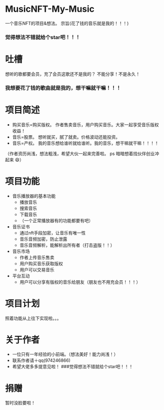 # MusicNFT-My-Music
一个音乐NFT的项目&amp;想法。  宗旨(花了钱的音乐就是我的！！！)

### 觉得想法不错就给个star吧！！！

# 吐槽
想听的歌都要会员，充了会员这歌还不是我的？ 不能分享！不是永久！
### 我想要花了钱的歌曲就是我的，想干嘛就干嘛！！！

# 项目简述
  * 购买音乐=购买版权。 作者售卖音乐，用户购买音乐。大家一起享受音乐版权收益！
  * 音乐=股票。 想听就买，腻了就卖。价格波动还能投资。
  * 音乐=产权。 我的音乐想给谁听就给谁听。我的音乐，想干嘛就干嘛！！！！
 
（作者资历尚浅，想法粗浅，希望大伙一起来完善啦。
  ps 暗暗想着找伙伴创业冲起来 😄）

# 项目功能
  * 音乐播放器的基本功能
     * 播放音乐
     * 搜索音乐
     * 下载音乐
     * （一个正常播放器有的功能都要有吧）
  * 音乐证书
     * 通过nft手段加密，让音乐有唯一性
     * 音乐音频加密，防止泄露
     * 音乐音频解析，能解析出所有者（打击盗版！！）
  * 音乐市场
     * 作者上传音乐售卖
     * 用户购买音乐获取版权
     * 用户可以交易音乐
  * 平台互动
     * 用户可以分享有版权的音乐给朋友（朋友也不用充会员！！！）
 
# 项目计划
   照着功能从上往下实现啦。。。

# 关于作者
  * 一位只有一年经验的小前端。（想法美好！能力尚浅！）
  * 联系作者请＋qq(974246866)
  * 希望大佬多多提意见啦！
  ###觉得想法不错就给个star吧！！！
  
# 捐赠
  暂时没脸要啦！
